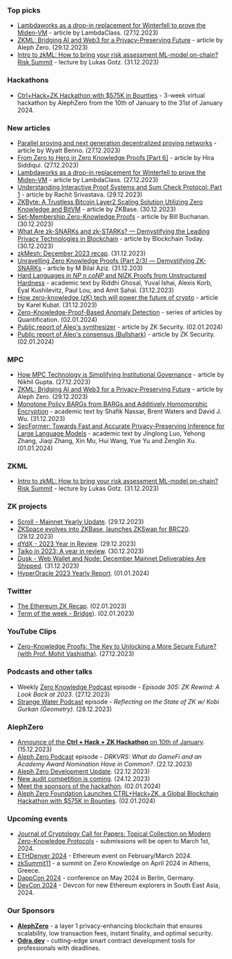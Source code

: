 ### Top picks
* [Lambdaworks as a drop-in replacement for Winterfell to prove the Miden-VM](https://blog.lambdaclass.com/lambdaworks-as-a-drop-in-replacement-for-winterfell/) - article by LambdaClass. (27.12.2023)
* [ZKML: Bridging AI and Web3 for a Privacy-Preserving Future](https://medium.com/@VAI_LABS/zkml-bridging-ai-and-web3-for-a-privacy-preserving-future-75313f204731) - article by Aleph Zero. (29.12.2023)
* [Intro to zkML: How to bring your risk assessment ML-model on-chain? Risk Summit](https://www.youtube.com/watch?v=_9NuVXPGOVE) - lecture by Lukas Gotz. (31.12.2023)

### Hackathons
* [Ctrl+Hack+ZK Hackathon with $575K in Bounties](https://hack.alephzero.org/) - 3-week virtual hackathon by AlephZero from the 10th of January to the 31st of January 2024. 

### New articles
* [Parallel proving and next generation decentralized proving networks](https://blog.icme.io/parallel-proving-and-next-generation-decentralized-prover-marketplaces/) - article by Wyatt Benno. (27.12.2023)
* [From Zero to Hero in Zero Knowledge Proofs [Part 6]](https://medium.com/coinmonks/from-zero-to-hero-in-zero-knowledge-proofs-part-6-3bcef8dc6f88) - article by Hira Siddiqui. (27.12.2023)
* [Lambdaworks as a drop-in replacement for Winterfell to prove the Miden-VM](https://blog.lambdaclass.com/lambdaworks-as-a-drop-in-replacement-for-winterfell/) - article by LambdaClass. (27.12.2023)
* [Understanding Interactive Proof Systems and Sum Check Protocol: Part 1](https://medium.com/@rac-sri/understanding-interactive-proof-systems-and-sum-check-protocol-part-1-6afd9edc67ec) - article by Rachit Srivastava. (29.12.2023)
* [ZKByte: A Trustless Bitcoin Layer2 Scaling Solution Utilizing Zero Knowledge and BitVM](https://hackernoon.com/zkbyte-a-trustless-bitcoin-layer2-scaling-solution-utilizing-zero-knowledge-and-bitvm) - article by ZKBase. (30.12.2023)
* [Set-Membership Zero-Knowledge Proofs](https://medium.com/asecuritysite-when-bob-met-alice/set-membership-zero-knowledge-proofs-4101d37cdb3e) - article by Bill Buchanan. (30.12.2023)
* [What Are zk-SNARKs and zk-STARKs? — Demystifying the Leading Privacy Technologies in Blockchain](https://blockchain-today.medium.com/what-are-zk-snarks-and-zk-starks-demystifying-the-leading-privacy-technologies-in-blockchain-d9fc19947877) - article by Blockchain Today. (30.12.2023)
* [zkMesh: December 2023 recap](https://zkmesh.substack.com/p/zkmesh-dec-2023-recap). (31.12.2023)
* [Unravelling Zero Knowledge Proofs (Part 2/3) — Demystifying ZK-SNARKs](https://medium.com/@mbilalaziz.01/unravelling-zero-knowledge-proofs-part-2-3-demystifying-zk-snarks-39c8ac1331bc) - article by M Bilal Aziz. (31.12.203)
* [Hard Languages in *NP n coNP* and NIZK Proofs from Unstructured Hardness](https://eprint.iacr.org/2023/1972.pdf) - academic text by Riddhi Ghosal, Yuval Ishai, Alexis Korb, Eyal Kushilevitz, Paul Lou, and Amit Sahai. (31.12.2023)
* [How zero-knowledge (zK) tech will power the future of crypto](https://cryptoslate.com/how-zero-knowledge-zk-tech-will-power-the-future-of-crypto/) - article by Karel Kubat. (31.12.2023)
* [Zero-Knowledge-Proof-Based Anomaly Detection](https://hackernoon.com/u/quantification) - series of articles by Quantification. (02.01.2024)
* [Public report of Aleo's synthesizer](https://www.zksecurity.xyz/blog/posts/aleo-synthesizer/) - article by ZK Security. (02.01.2024)
* [Public report of Aleo's consensus (Bullshark)](https://www.zksecurity.xyz/blog/posts/aleo-consensus/) - article by ZK Security. (02.01.2024)

### MPC
* [How MPC Technology is Simplifying Institutional Governance](https://hackernoon.com/how-mpc-technology-is-simplifying-institutional-governance) - article by Nikhil Gupta. (27.12.2023)
* [ZKML: Bridging AI and Web3 for a Privacy-Preserving Future](https://medium.com/@VAI_LABS/zkml-bridging-ai-and-web3-for-a-privacy-preserving-future-75313f204731) - article by Aleph Zero. (29.12.2023)
* [Monotone Policy BARGs from BARGs and Additively Homomorphic Encryption](https://eprint.iacr.org/2023/1967.pdf) - academic text by Shafik Nassar, Brent Waters and David J. Wu. (31.12.2023)
* [SecFormer: Towards Fast and Accurate Privacy-Preserving Inference for Large Language Models](https://arxiv.org/pdf/2401.00793.pdf) - academic text by Jinglong Luo, Yehong Zhang, Jiaqi Zhang, Xin Mu, Hui Wang, Yue Yu and Zenglin Xu. (01.01.2024)

### ZKML
* [Intro to zkML: How to bring your risk assessment ML-model on-chain? Risk Summit](https://www.youtube.com/watch?v=_9NuVXPGOVE) - lecture by Lukas Gotz. (31.12.2023)
 
### ZK projects
* [Scroll - Mainnet Yearly Update](https://twitter.com/Scroll_ZKP/status/1740857096546242770). (29.12.2023)
* [ZKSpace evolves into ZKBase, launches ZKSwap for BRC20](https://twitter.com/ZKBaseOfficial/status/1740678651903971508). (29.12.2023)
* [dYdX - 2023 Year in Review](https://dydx.exchange/blog/year-in-review-2023). (29.12.2023)
* [Taiko in 2023: A year in review](https://taiko.mirror.xyz/MLEufO-izvwjK5gip7WCT1f4o9WOlwRYPMKV1DKbKYw). (30.12.2023)
* [Dusk - Web Wallet and Node: December Mainnet Deliverables Are Shipped](https://dusk.network/news/web-wallet-and-node-are-shipped). (31.12.2023)
* [HyperOracle 2023 Yearly Report](https://mirror.xyz/hyperoracleblog.eth/nH66TPe7lSfJnCTo5MmdeL7ptNE0zicfFrA2ZHVfJlM). (01.01.2024)

### Twitter
* [The Ethereum ZK Recap](https://twitter.com/ZKValidator/status/1742274968870601000). (02.01.2023)
* [Term of the week - Bridge](https://twitter.com/taikoxyz/status/1742317159647498453)). (02.01.2023)

### YouTube Clips
* [Zero-Knowledge Proofs: The Key to Unlocking a More Secure Future? (with Prof. Mohit Vashistha)](https://www.youtube.com/watch?v=pPhxChmkGGc). (27.12.2023)

### Podcasts and other talks
* Weekly [Zero Knowledge Podcast](https://zeroknowledge.fm/305-2/) episode - *Episode 305: ZK Rewind: A Look Back at 2023*. (27.12.2023) 
* [Strange Water Podcast](https://open.spotify.com/episode/7mMm5Efaz8dNSD1XgF1Loq?si=3b777e40a83b4639) episode - *Reflecting on the State of ZK w/ Kobi Gurkan (Geometry)*. (28.12.2023)

### AlephZero
* [Announce of the **Ctrl + Hack + ZK Hackathon** on 10th of January](https://twitter.com/Aleph__Zero/status/1735666127831695447). (15.12.2023)
* [Aleph Zero Podcast](https://www.youtube.com/watch?v=1_EQo-LoWng) episode - *DRKVRS: What do GameFi and an Academy Award Nomination Have in Common?*. (22.12.2023)
* [Aleph Zero Development Update](https://twitter.com/UladAleph/status/1738273850016829663). (22.12.2023)
* [New audit competition is coming](https://twitter.com/HatsFinance/status/1738953139850563599). (24.12.2023)
* [Meet the sponsors of the hackathon](https://twitter.com/Aleph__Zero/status/1742104338569343045). (02.01.2024)
* [Aleph Zero Foundation Launches CTRL+Hack+ZK, a Global Blockchain Hackathon with $575K in Bounties](https://zycrypto.com/aleph-zero-foundation-launches-ctrlhackzk-a-global-blockchain-hackathon-with-575k-in-bounties/). (02.01.2024)

### Upcoming events
* [Journal of Cryptology Call for Papers: Topical Collection on Modern Zero-Knowledge Protocols](https://iacr.org/jofc/TopicalCollection-mzkp.html) -  submissions will be open to March 1st, 2024. 
* [ETHDenver 2024](http://ethdenver.com/) - Ethereum event on February/March 2024.
* [zkSummit11](https://www.zksummit.com/) - a summit on Zero Knowledge on April 2024 in Athens, Greece. 
* [DappCon 2024](https://www.dappcon.io/) - conference on May 2024 in Berlin, Germany. 
* [DevCon 2024](https://devcon.org/) - Devcon for new Ethereum explorers in South East Asia, 2024.

### Our Sponsors
* **[AlephZero](https://alephzero.org/)** - a layer 1 privacy-enhancing blockchain that ensures scalability, low transaction fees, instant finality, and optimal security.
* **[Odra.dev](https://odra.dev)** - cutting-edge smart contract development tools for professionals with deadlines.
